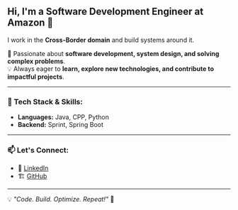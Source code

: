 ## Hi, I'm a Software Development Engineer at Amazon 👋  

I work in the **Cross-Border domain** and build systems around it.  

🚀 Passionate about **software development, system design, and solving complex problems**.  
💡 Always eager to **learn, explore new technologies, and contribute to impactful projects**.  

---

### 🔧 Tech Stack & Skills:
- **Languages:** Java, CPP, Python
- **Backend:** Sprint, Spring Boot

---

### 📫 Let's Connect:
- 💼 [LinkedIn](https://www.linkedin.com/in/vishal2611)  
- 🏗️ [GitHub](https://github.com/yourusername)  

---

💡 *"Code. Build. Optimize. Repeat!"* 🚀  
